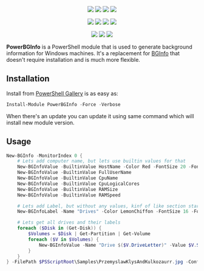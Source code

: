 ﻿<p align="center">
  <a href="https://dev.azure.com/evotecpl/PowerBGInfo/_build/results?buildId=latest"><img src="https://img.shields.io/azure-devops/build/evotecpl/39c74615-8f34-4af0-a835-68dc33f9214f/14?label=Azure%20Pipelines&style=flat-square"></a>
  <a href="https://www.powershellgallery.com/packages/PowerBGInfo"><img src="https://img.shields.io/powershellgallery/v/PowerBGInfo.svg?style=flat-square"></a>
  <a href="https://www.powershellgallery.com/packages/PowerBGInfo"><img src="https://img.shields.io/powershellgallery/vpre/PowerBGInfo.svg?label=powershell%20gallery%20preview&colorB=yellow&style=flat-square"></a>
  <a href="https://github.com/EvotecIT/PowerBGInfo"><img src="https://img.shields.io/github/license/EvotecIT/PowerBGInfo.svg?style=flat-square"></a>
</p>

<p align="center">
  <a href="https://www.powershellgallery.com/packages/PowerBGInfo"><img src="https://img.shields.io/powershellgallery/p/PowerBGInfo.svg?style=flat-square"></a>
  <a href="https://github.com/EvotecIT/PowerBGInfo"><img src="https://img.shields.io/github/languages/top/evotecit/PowerBGInfo.svg?style=flat-square"></a>
  <a href="https://github.com/EvotecIT/PowerBGInfo"><img src="https://img.shields.io/github/languages/code-size/evotecit/PowerBGInfo.svg?style=flat-square"></a>
  <a href="https://www.powershellgallery.com/packages/PowerBGInfo"><img src="https://img.shields.io/powershellgallery/dt/PowerBGInfo.svg?style=flat-square"></a>
</p>

<p align="center">
  <a href="https://twitter.com/PrzemyslawKlys"><img src="https://img.shields.io/twitter/follow/PrzemyslawKlys.svg?label=Twitter%20%40PrzemyslawKlys&style=flat-square&logo=twitter"></a>
  <a href="https://evotec.xyz/hub"><img src="https://img.shields.io/badge/Blog-evotec.xyz-2A6496.svg?style=flat-square"></a>
  <a href="https://www.linkedin.com/in/pklys"><img src="https://img.shields.io/badge/LinkedIn-pklys-0077B5.svg?logo=LinkedIn&style=flat-square"></a>
</p>

**PowerBGInfo** is a PowerShell module that is used to generate background information for Windows machines.
It's a replacement for [BGInfo](https://technet.microsoft.com/en-us/sysinternals/bginfo.aspx) that doesn't require installation and is much more flexible.

## Installation

Install from [PowerShell Gallery](https://www.powershellgallery.com/packages/PowerBGInfo) is as easy as:

```powershell
Install-Module PowerBGInfo -Force -Verbose
```

When there's an update you can update it using same command which will install new module version.

## Usage

```powershell
New-BGInfo -MonitorIndex 0 {
    # Lets add computer name, but lets use builtin values for that
    New-BGInfoValue -BuiltinValue HostName -Color Red -FontSize 20 -FontFamilyName 'Calibri'
    New-BGInfoValue -BuiltinValue FullUserName
    New-BGInfoValue -BuiltinValue CpuName
    New-BGInfoValue -BuiltinValue CpuLogicalCores
    New-BGInfoValue -BuiltinValue RAMSize
    New-BGInfoValue -BuiltinValue RAMSpeed

    # Lets add Label, but without any values, kinf of like section starting
    New-BGInfoLabel -Name "Drives" -Color LemonChiffon -FontSize 16 -FontFamilyName 'Calibri'

    # Lets get all drives and their labels
    foreach ($Disk in (Get-Disk)) {
        $Volumes = $Disk | Get-Partition | Get-Volume
        foreach ($V in $Volumes) {
            New-BGInfoValue -Name "Drive $($V.DriveLetter)" -Value $V.SizeRemaining
        }
    }
} -FilePath $PSScriptRoot\Samples\PrzemyslawKlysAndKulkozaurr.jpg -ConfigurationDirectory $PSScriptRoot\Output -PositionX 100 -PositionY 100 -WallpaperFit Center
```